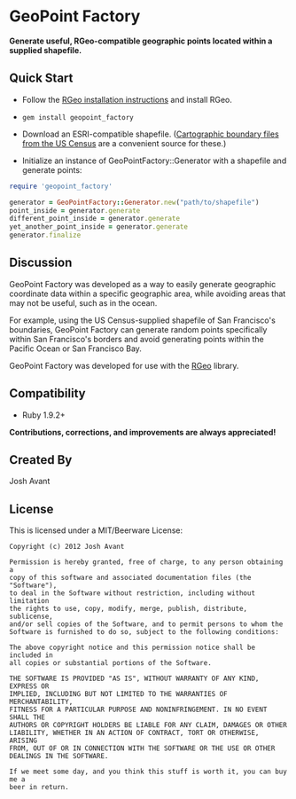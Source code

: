 # GeoPoint Factory
**Generate useful, RGeo-compatible geographic points located within a supplied shapefile.**

## Quick Start
* Follow the [RGeo installation instructions](https://github.com/dazuma/rgeo) and install RGeo.

* `gem install geopoint_factory`

* Download an ESRI-compatible shapefile. ([Cartographic boundary files from the US Census](http://www.census.gov/geo/www/cob/bdy_files.html) are a convenient source for these.)

* Initialize an instance of GeoPointFactory::Generator with a shapefile and generate points:

```ruby
require 'geopoint_factory'

generator = GeoPointFactory::Generator.new("path/to/shapefile")
point_inside = generator.generate
different_point_inside = generator.generate
yet_another_point_inside = generator.generate
generator.finalize
```

## Discussion
GeoPoint Factory was developed as a way to easily generate geographic coordinate data within a specific geographic area, while avoiding areas that may not be useful, such as in the ocean.

For example, using the US Census-supplied shapefile of San Francisco's boundaries, GeoPoint Factory can generate random points specifically within San Francisco's borders and avoid generating points within the Pacific Ocean or San Francisco Bay.

GeoPoint Factory was developed for use with the [RGeo](https://github.com/dazuma/rgeo) library.

## Compatibility
* Ruby 1.9.2+

**Contributions, corrections, and improvements are always appreciated!**

## Created By
Josh Avant

## License
This is licensed under a MIT/Beerware License:

    Copyright (c) 2012 Josh Avant

    Permission is hereby granted, free of charge, to any person obtaining a
    copy of this software and associated documentation files (the "Software"),
    to deal in the Software without restriction, including without limitation
    the rights to use, copy, modify, merge, publish, distribute, sublicense,
    and/or sell copies of the Software, and to permit persons to whom the
    Software is furnished to do so, subject to the following conditions:

    The above copyright notice and this permission notice shall be included in
    all copies or substantial portions of the Software.

    THE SOFTWARE IS PROVIDED "AS IS", WITHOUT WARRANTY OF ANY KIND, EXPRESS OR
    IMPLIED, INCLUDING BUT NOT LIMITED TO THE WARRANTIES OF MERCHANTABILITY,
    FITNESS FOR A PARTICULAR PURPOSE AND NONINFRINGEMENT. IN NO EVENT SHALL THE
    AUTHORS OR COPYRIGHT HOLDERS BE LIABLE FOR ANY CLAIM, DAMAGES OR OTHER
    LIABILITY, WHETHER IN AN ACTION OF CONTRACT, TORT OR OTHERWISE, ARISING
    FROM, OUT OF OR IN CONNECTION WITH THE SOFTWARE OR THE USE OR OTHER
    DEALINGS IN THE SOFTWARE.

    If we meet some day, and you think this stuff is worth it, you can buy me a
    beer in return.